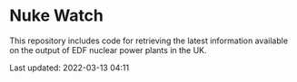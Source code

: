 # Nuke Watch

This repository includes code for retrieving the latest information available on the output of EDF nuclear power plants in the UK.

Last updated: 2022-03-13 04:11